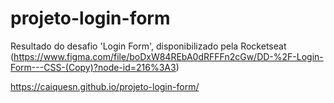 # projeto-login-form
Resultado do desafio 'Login Form', disponibilizado pela Rocketseat (https://www.figma.com/file/boDxW84REbA0dRFFFn2cGw/DD-%2F-Login-Form---CSS-(Copy)?node-id=216%3A3)

https://caiquesn.github.io/projeto-login-form/
